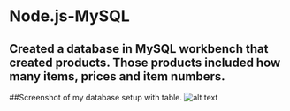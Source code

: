 # Node.js-MySQL

## Created a database in MySQL workbench that created products. Those products included how many items, prices and item numbers. 

##Screenshot of my database setup with table.
![alt text](/Node.js-MySQL/images/database)